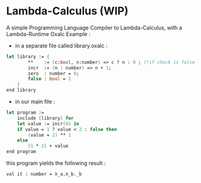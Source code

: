 # Lambda-Calculus (WIP)
A simple Programming Language Compiler to Lambda-Calculus, with a Lambda-Runtime 
Oxalc Example :
 
* in a separate file called library.oxalc :
```fsharp
let library := { 
        **    := (c:bool, n:number) => c ? n : 0 ; (*if check is false it give 0*)
        incr  := (n : number) => n + 1;
        zero  : number = 0;
        false : bool = 1 
    }
end library  
```
* in our main file :
```fsharp
let program := 
    include [library] for 
    let value := incr(0) in 
    if value = 1 ? value < 2 : false then    
        (value = 2) ** 1
    else    
        (1 * 2) + value
end program 
```
this program yields the following result : 
```
val it : number = λ_a.λ_b._b
```
